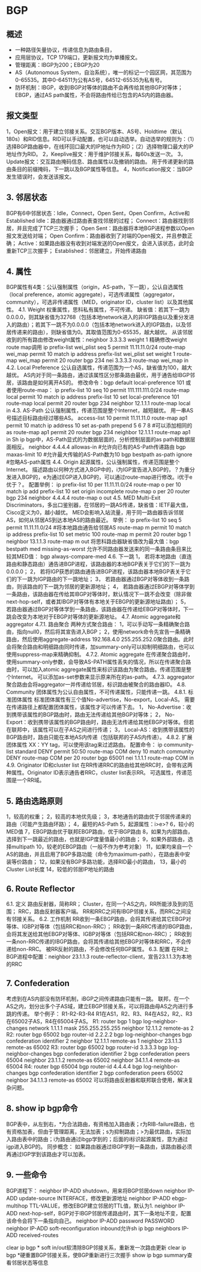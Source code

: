 # BGP
## 概述
* 一种路径矢量协议，传递信息为路由条目，
* 应用层协议，TCP 179端口，更新报文均为单播报文。
* 管理距离：IBGP为200；EBGP为20
* AS（Autonomous System，自治系统），唯一的标记一个园区网，其范围为0-65535。其中0-64511为公有AS号，64512-65535为私有号。
* 防环机制：IBGP，收到IBGP对等体的路由不会再传给其他IBGP对等体；EBGP，通过AS path属性，不会将路由传给已包含的AS内的路由器。
## 报文类型
1，Open报文：用于建立邻接关系。交互BGP版本、AS号、Holdtime（默认180s）和RID信息。RID可以手动配置，也可以自动选举。自动选举的规则为：（1）选择BGP路由器中，在线环回口最大的IP地址作为RID；（2）选择物理口最大的IP地址作为RID。
2，Keeplive报文：用于维护邻接关系，每60s发送一次。
3，Update报文：交互路由掩码信息、路由属性以及撤销的路由。
用于传递更新的路由条目的前缀掩码，下一跳以及BGP属性等信息。
4，Notification报文：当BGP发生错误时，会发送该报文。
## 3. 邻居状态
BGP有6中邻居状态：Idle，Connect，Open Sent，Open Confirm，Active和Established
Idle：路由器通过路由表查找邻居的过程；
Connect：路由器找到邻居，并且完成了TCP三次握手；
Open Sent：路由器将本地BGP进程参数以Open报文发送给对端；
Open Confirm：路由器收到了对端的Open报文，并且参数正确；
Active：如果路由器没有收到对端发送的Open报文，会进入该状态，此时会重新TCP三次握手；
Established：邻居建立，开始传递路由
## 4. 属性
BGP属性有4类：公认强制属性（origin，AS-path，下一跳），公认自选属性（local preference，atomic aggregate），可选传递属性（aggregator，community），可选非传递属性（MED，originator ID，cluster list）以及其他属性。
4.1.    Weight
权重属性，思科私有属性，不可传递。
缺省值：若其下一跳为0.0.0.0，则其缺省值为32768（包括本地network进入的非IGP路由以及重分发进入的路由）；若其下一跳不为0.0.0.0（包括本地network进入的IGP路由，以及邻居传递来的路由），则缺省值为0。其取值范围为0-65535，越大越优。
从该邻居收到的所有路由修改weight属性：neighbor 3.3.3.3 weight 1
精确修改weight route map调用
ip prefix-list wei_plist seq 5 permit 11.11.11.0/24
route-map wei_map permit 10
 match ip address prefix-list wei_plist
 set weight 1
route-map wei_map permit 20
router bgp 234
 nei 3.3.3.3 route-map wei_map in
4.2.    Local Preference
公认自选属性，传递范围为一个AS，缺省值为100，越大越优。
AS内对于同一条路由，通过该属性区分那条路由最优，用于通告给IBGP邻居，该路由是如何离开AS的。
修改命令：bgp default local-preference 101
或者使用route-map：
ip prefix-list 10 seq 10 permit 111.111.111.0/24
route-map local permit 10
 match ip address prefix-list 10
 set local-preference 101
route-map local permit 20
router bgp 234
 neighbor 12.1.1.1 route-map local in
4.3.    AS-Path
公认强制属性，传递范围是整个Internet，越短越优。
用一串AS号描述目标路由经过哪些AS。
access-list 10 permit 11.11.11.0
route-map ap1 permit 10
 match ip address 10
 set as-path prepend 5 6 7 8 #可以添加相同的as
route-map ap1 permit 20
router bgp 234
 neighbor 12.1.1.1 route-map ap1 in
Sh ip bgp中，AS-Path显式的为数据层面的，分析控制层面的as path和数据层面相反。
neighbor 4.4.4.4 allowas-in #允许向已有的AS-Path传递路由
bgp maxas-limit 10 #允许最大传输的AS-Path数为10
bgp bestpath as-path ignore #忽略AS-path属性
4.4.    Origin
起源属性，公认强制属性，传递范围是整个Internet。
描述路由以何种方式进入BGP中的，i为IGP宣告进入BGP的，？为重分发进入BGP的，e为通过EGP进入BGP的，可以通过route-map进行修改。i优于e优于？。
配置举例：
ip prefix-list 10 per 11.11.11.0/24
route-map o per 10
 match ip add prefix-list 10
 set origin incomplete
route-map o per 20
router bgp 234
 neighbor 4.4.4.4 route-map o out
4.5.    MED
Multi-Exit Discriminators，多出口鉴别器，在邻居的一跳AS传递，缺省值：IETF最大值，Cisco定义为0，越小越优。
MED会影响入站流量，用于同一路由器告诉邻居AS，如何从邻居AS到达本地AS的路由最近。
举例：
ip prefix-list 10 seq 5 permit 11.11.11.0/24 #将本地路由通告给邻居AS
route-map m permit 10
 match ip address prefix-list 10
 set metric 100
route-map m permit 20
router bgp 1
 neighbor 13.1.1.3 route-map m out
将思科路由器缺省值改为最大值：bgp bestpath med missing-as-worst
允许不同路由器发送来的同一条路由条目来比较其MED值：
bgp always-compare-med
4.6.    下一跳
1，  若将本地路由（直连路由和静态路由）通告进BGP进程，该路由器的本地BGP表关于它们的下一跳为0.0.0.0；
2，  若将IGP获悉的路由通告进BGP进程，该路由器本地BGP表关于它们的下一跳为IGP路由的下一跳地址；
3，  若路由器通过BGP对等体收到一条路由，则该路由的下一跳为邻居的更新源地址；
4，  若路由器通过EBGP对等体学到一条路由，该路由器在传给其IBGP对等体时，默认情况下一跳不会改变（除非做next-hop-self，或者其IBGP对等体有本地关于EBGP的更新源地址路由）；
5，  若路由器通过BGP对等体学到一条路由，该路由器在传递给EBGP对等体时，下一跳会改变为本地对于EBGP对等体的更新源地址。
4.7.    Atomic aggregate和aggregator
4.7.1.  路由聚合
两种方式聚合路由：
1，可以手动写一条精确聚合路由，指向null0，然后将其宣告进入BGP；
2，使用network命令先宣告一条精确路由，然后使用aggregate-address 192.168.4.0 255.255.252.0聚合路由。此时会将聚合路由和明细路由同时传递，加summary-only可以抑制明细路由，也可以使用suppress-map来精确抑制。
4.7.2.  Atomic aggregate
在传递聚合路由时，使用summary-only参数，会导致AS-PATH属性丢失的情况，所以在传递聚合路由时，可以加入atomic aggregate属性来标识该路由为聚合路由。传递范围是整个Internet。
可以添加as-set参数来显示原来所在的as-path。
4.7.3.  aggregator
聚合路由会将aggregator一并传递给邻居，标识路由被聚合的路由器ID。
4.8.    Community
团体属性为公认自由属性，不可传递属性，只能传递一跳。
4.8.1.  标准团体属性
标准团体属性有三个值No-advertise，No-export，Local-AS。
需要在传递路径上都配置团体属性，该属性才可以传递下去。
1，  No-Advertise：收到携带该属性的BGP路由时，路由无法传递给其他BGP对等体；
2，  No-Export：收到携带该属性的BGP路由时，路由无法传递给其他EBGP对等体。但若在联邦中，该属性可以在子AS之间进行传递；
3，  Local-AS：收到携带该属性的BGP路由时，路由只能在本地AS内传递（包括联邦的子AS内传递）。
4.8.2.  扩展团体属性
XX：YY tag，可以使用该tag来过滤路由。
配置命令：
ip community-list standard DENY permit 50:50
route-map COM deny 10
match community DENY
route-map COM per 20
router bgp 65001
nei 1.1.1.1 route-map COM in
4.9.    Originator ID和cluster list
在RR传递RRC的路由给其他RRC时，会带有这两种属性。Originator ID表示通告者RRC，cluster list表示RR。
可选属性，传递范围是一个RR域。
## 5. 路由选路原则
1，较高的权重；
2，较高的本地优先级；
3，本地通告的路由优于邻居传递来的路由（可能产生路由环路）；
4，最短的AS-Path
5，起源属性：i>e>?
6，较小的MED值
7，EBGP路由优于联邦EBGP路由，优于IBGP路由
8，如果为内部路由，选择到下一跳最近的路由，也就是IGP度量值最小的路由；
9，如果外部路由，选择multipath
10，较老的EBGP路由（一般不作为参考对象）
11，如果均来自一个AS的路由，并且启用了BGP多路功能（命令为maximum-path），在路由表中安装等价路由；
12，如果没有BGP多路功能，选择RID最小的路由，
13，最小的Cluster List长度
14，较低的邻居IP地址的路由
## 6. Route Reflector
6.1.    定义
路由反射器，简称RR；
Cluster，在同一个AS之内，RR所能涉及到的范围；
RRC，路由反射器客户端。
RR和RRC之间有IBGP邻接关系，而RRC之间没有邻接关系。
6.2.    工作机制
RR收到一条EBGP路由，会将其传递给其它EBGP对等体、IGBP对等体（包括RRC和non-RRC）；
RR收到一条RRC传递的IBGP路由，会将其发送给其他EBGP对等体、IGBP对等体（包括RRC和non-RRC）；
RR收到一条non-RRC传递的IBGP路由，会将其传递给其他EBGP对等体和RRC，不会传递给non-RRC。
被RR反射的路由，不会修改任何BGP属性。
6.3.    配置
在RR上BGP进程中配置：neighbor 23.1.1.3 route-reflector-client，宣告23.1.1.3为本地的RRC
## 7. Confederation
考虑到在AS内部没有防环机制，iBGP之间传递路由只能有一跳。
联邦，在一个AS之内，划分出多个子AS域，建立EBGP邻接关系，可以将路由母AS之内进行多跳的传递。
举个例子：
R1-R2-R3-R4
R1在AS1，R2、R3、R4在AS2，R2,、R3在65002子AS，R4在65004子AS。
R1:
router bgp 1
 bgp log-neighbor-changes
 network 1.1.1.1 mask 255.255.255.255
 neighbor 12.1.1.2 remote-as 2
R2:
router bgp 65002
 bgp router-id 2.2.2.2
 bgp log-neighbor-changes
 bgp confederation identifier 2
 neighbor 12.1.1.1 remote-as 1
 neighbor 23.1.1.3 remote-as 65002
R3:
router bgp 65002
 bgp router-id 3.3.3.3
 bgp log-neighbor-changes
 bgp confederation identifier 2
 bgp confederation peers 65004 
 neighbor 23.1.1.2 remote-as 65002
 neighbor 34.1.1.4 remote-as 65004
R4:
router bgp 65004
 bgp router-id 4.4.4.4
 bgp log-neighbor-changes
 bgp confederation identifier 2
 bgp confederation peers 65002 
 neighbor 34.1.1.3 remote-as 65002
可以将路由反射器和联邦联合使用，解决复杂问题。
## 8. show ip bgp命令

 
BGP表中，从左到右，*为合法路由，有资格加入路由表；r为RIB-failure路由，也有资格加表，但由于管理距离，无法加表；s为抑制路由；>为最优路由，实际加入路由表中的路由；i为路由通过ibgp学到的；后面的i标识起源属性，意为通过igp进入BGP的。
同步概念：
如果路由器通过IBGP学到一条路由，该路由器必须再通过IGP学到该路由才可以加表。

## 9. 一些命令
BGP进程下：
neighbor IP-ADD shutdown，用来将BGP邻居down
neighbor IP-ADD update-source INTERFACE，修改更新源地址
neighbor IP-ADD ebgp-multihop TTL-VALUE，修改EBGP建立邻居的TTL值，默认为1.
neighbor IP-ADD next-hop-self，BGP对于IBGP邻居传递路由时，其下一条地址不变，配置该命令会将下一条指向自己。
neighbor IP-ADD password PASSWORD
neighbor IP-ADD soft-reconfiguration inbound允许sh ip bgp neighbors IP-ADD received-routes

clear ip bgp * soft in/out软清除BGP邻接关系，重新发一次路由更新
clear ip bgp *硬重置BGP邻接关系，使BGP重新进行三次握手
show ip bgp summary查看邻居状态等信息

